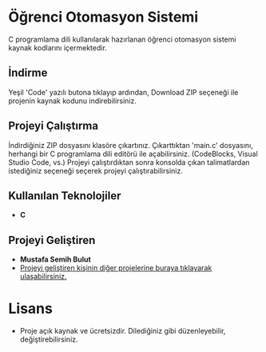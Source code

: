 # Öğrenci Otomasyon Sistemi

C programlama dili kullanılarak hazırlanan öğrenci otomasyon sistemi kaynak kodlarını içermektedir.


## İndirme
Yeşil 'Code' yazılı butona tıklayıp ardından, Download ZIP seçeneği ile projenin kaynak kodunu indirebilirsiniz.

## Projeyi Çalıştırma
İndirdiğiniz ZIP dosyasını klasöre çıkartınız. Çıkarttıktan 'main.c' dosyasını, herhangi bir C programlama dili editörü ile açabilirsiniz. (CodeBlocks, Visual Studio Code, vs.)
Projeyi çalıştırdıktan sonra konsolda çıkan talimatlardan istediğiniz seçeneği seçerek projeyi çalıştırabilirsiniz.


## Kullanılan Teknolojiler

- **C**



## Projeyi Geliştiren

- **Mustafa Semih Bulut** 
- [Projeyi geliştiren kişinin diğer projelerine buraya tıklayarak ulaşabilirsiniz.](https://github.com/msemihbulut?tab=repositories)


# Lisans

- Proje açık kaynak ve ücretsizdir. Dilediğiniz gibi düzenleyebilir, değiştirebilirsiniz.
	
